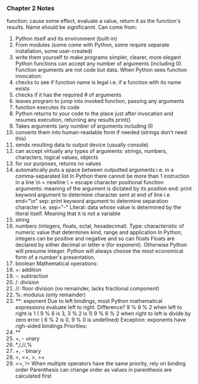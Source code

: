 ### Chapter 2 Notes
function: cause some effect, evaluate a value, return it as the function's results. Name should be significannt. Can come from:
1. Python itself and its environment (built-in)
2. From modules (some come with Python, some require separate installation, some user-created)
3. write them yourself to make programs simpler, clearer, more elegant
Python functions can accept any number of arguments (including 0). Function arguments are not code but data.
When Python sees function invocation:
1. checks to see if function name is legal i.e. if a function with its name exists
2. checks if it has the required # of arguments
3. leaves program to jump into invoked function, passing any arguments
4. function executes its code
5. Python returns to your code to the place just after invocation and resumes execution, returning any results
print()
1. Takes arguments (any number of arguments including 0)
2. converts them into human-readable form if needed (strings don't need this)
3. sends resulting data to output device (usually console)
4. can accept virtually any types of arguments: strings, numbers, characters, logical values, objects
5. for our purposes, returns no values
6. automatically puts a space between outputted arguments i.e. in a comma-separated list
In Python there cannot be more than 1 instruction in a line
\n = newline  \ = escape character
positional function arguments: meaning of the argument is dictated by its position
end: print keyword argument to determine character sent at end of line i.e. end="\n"
sep: print keyword argument to determine separation character i.e. sep="-"
Literal: data whose value is determined by the literal itself. Meaning that it is not a variable
1. string
2. numbers (integers, floats, octal, hexadecimal). Type: characteristic of numeric value that determines kind, range and application
In Python, integers can be positive and negative and so can floats
Floats are declared by either decimal or letter e (for exponent). Otherwise Python will presume integer. 
Python will always choose the most economical form of a number's presentation.
3. boolean
Mathematical operations:
1. +: addition
2. -: subtraction
3. /: division
4. //: floor division (no remainder, lacks fractional component)
5. %: modulus (only remainder)
6. **: exponent
Due to left bindings, most Python mathematical expressions evaluate left to right. Difference?
9 % 6 % 2 when left to right is 1 ( 9 % 6 is 3, 3 % 2 is 1)
9 % 6 % 2 when right to left is divide by zero error ( 6 % 2 is 0, 9 % 0 is undefined)
Exception: exponents have righ-sided bindings
Priorities:
1. **
2. +, - unary
3. *,/,//,%
4. +, - binary
5. <, <=, >, >+
6. ==, !=
When multiple operators have the same priority, rely on binding order
Parenthesis can change order as values in parenthesis are calculated first